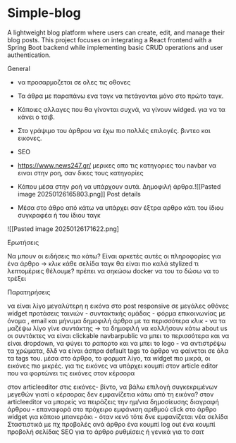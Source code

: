 # Simple-blog

A lightweight blog platform where users can create, edit, and manage their blog posts. This project focuses on integrating a React frontend with a Spring Boot backend while implementing basic CRUD operations and user authentication.

General

- να προσαρμοζεται σε ολες τις οθονες

- Τα άθρα με παραπάνω ενα ταγκ να πετάγονται μόνο στο πρώτο ταγκ.
- Κάποιες αλλαγες που θα γίνονται συχνά, να γίνουν widged. για να τα κάνει ο τσιβ.
- Στο γράψιμο του άρθρου να έχω πιο πολλές επιλογές. βιντεο και εικονες.
- SEO
- https://www.news247.gr/ μερικες απο τις κατηγοριες του navbar να ειναι στην ροη, σαν δικες τους κατηγορίες
- Κάπου μέσα στην ροή να υπάρχουν αυτά. Δημοφιλή άρθρα.![[Pasted image 20250126165803.png]]
  Post details
- Μέσα στο άθρο από κάτω να υπάρχει σαν έξτρα αρθρο κάτι του ίδιου συγκραφέα ή του ίδιου ταγκ

![[Pasted image 20250126171622.png]

Ερωτήσεις

Να μπουν οι ειδήσεις πιο κάτω?
Είναι αρκετές αυτές οι πληροφορίες για ένα άρθρο -> κλικ
κάθε σελίδα ταγκ θα είναι πιο καλά stylized
τι λεπτομέριες θέλουμε?
πρέπει να σηκώσω docker να του το δώσω να το τρέξει

Παρατηρήσεις

να είναι λίγο μεγαλύτερη η εικόνα στο post
responsive σε μεγάλες οθόνες
widget προτάσεις ταινιών - συντακτικής ομάδας - φόρμα επικοινωνίας με όνομα , email και μήνυμα
δημοφιλή άρθρα με τα περισσότερα κλικ - να τα μαζέψω λίγο
γίνε συντάκτης -> τα δημοφιλή να κολλήσουν κάτω
about us οι συντάκτες να είναι clickable
navbarpublic να μπει το περισσότερα και να είναι dropdown, να φύγει το ραπορτο και να μπει το logo - να αντιστρέψω τα χρώματα, δλδ να είναι άσπρα default
tags το άρθρο να φαίνεται σε όλα τα tags του.
μέσα στο άρθρο, το φορματ λίγο, τα widget πιο μικρά, οι εικόνες πιο μικρές.
για τις εικόνες να υπάρχει κουμπί στον article editor που να φορτώνει τις εικόνες στον κέρσορα

στον articleeditor στις εικόνες- βίντο, να βάλω επιλογή συγκεκριμένων μεγεθών
γιατί ο κέρσορας δεν εμφανίζετια κάτω από τη εικόνα?
στον articleeditor να μπορείς να πειράζεις την ημ/νια δημοσίευσης
διαγραφή άρθρου - επαναφορά στο πρόχειρο
εμφάνιση αριθμού click στο άρθρο
widget για κάποιο μπανεράκι - όταν κενό τότε δνε εμφανίζεται
νέα σελίδα Σταστιστικά με πχ προβολές ανά άρθρο
ένα κουμπί log out
ένα κουμπί προβολή σελίδας
SEO για το άρθρο ρυθμίσεις ή γενικά για το σαιτ
